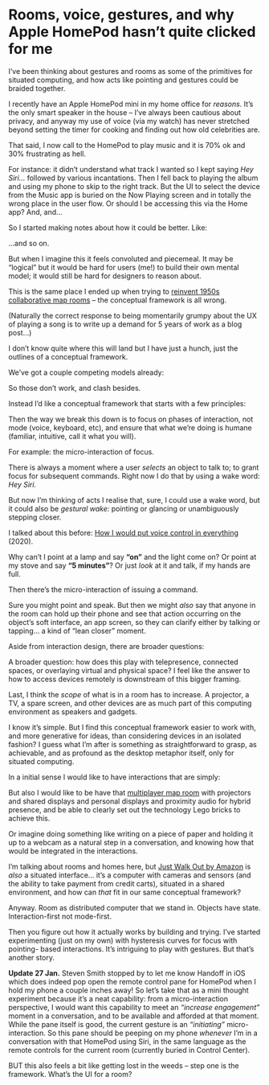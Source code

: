 # Rooms, voice, gestures, and why Apple HomePod hasn’t quite clicked for me

I’ve been thinking about gestures and rooms as some of the primitives for
situated computing, and how acts like pointing and gestures could be braided
together.

I recently have an Apple HomePod mini in my home office for _reasons._ It’s
the only smart speaker in the house – I’ve always been cautious about privacy,
and anyway my use of voice (via my watch) has never stretched beyond setting
the timer for cooking and finding out how old celebrities are.

That said, I now call to the HomePod to play music and it is 70% ok and 30%
frustrating as hell.

For instance: it didn’t understand what track I wanted so I kept saying _Hey
Siri…_ followed by various incantations. Then I fell back to playing the album
and using my phone to skip to the right track. But the UI to select the device
from the Music app is buried on the Now Playing screen and in totally the
wrong place in the user flow. Or should I be accessing this via the Home app?
And, and…

So I started making notes about how it could be better. Like:

…and so on.

But when I imagine this it feels convoluted and piecemeal. It may be “logical”
but it would be hard for users (me!) to build their own mental model; it would
still be hard for designers to reason about.

This is the same place I ended up when trying to [reinvent 1950s collaborative
map rooms](/home/2023/01/20/map_room) – the conceptual framework is all wrong.

(Naturally the correct response to being momentarily grumpy about the UX of
playing a song is to write up a demand for 5 years of work as a blog post…)

I don’t know quite where this will land but I have just a hunch, just the
outlines of a conceptual framework.

We’ve got a couple competing models already:

So those don’t work, and clash besides.

Instead I’d like a conceptual framework that starts with a few principles:

Then the way we break this down is to focus on phases of interaction, not mode
(voice, keyboard, etc), and ensure that what we’re doing is humane (familiar,
intuitive, call it what you will).

For example: the micro-interaction of focus.

There is always a moment where a user _selects_ an object to talk to; to grant
focus for subsequent commands. Right now I do that by using a wake word: _Hey
Siri._

But now I’m thinking of acts I realise that, sure, I could use a wake word,
but it could also be _gestural wake:_ pointing or glancing or unambiguously
stepping closer.

I talked about this before: [How I would put voice control in
everything](/home/2020/05/26/voice) (2020).

Why can’t I point at a lamp and say **“on”** and the light come on? Or point
at my stove and say **“5 minutes”**? Or just _look_ at it and talk, if my
hands are full.

Then there’s the micro-interaction of issuing a command.

Sure you might point and speak. But then we might _also_ say that anyone in
the room can hold up their phone and see that action occurring on the object’s
soft interface, an app screen, so they can clarify either by talking or
tapping… a kind of “lean closer” moment.

Aside from interaction design, there are broader questions:

A broader question: how does this play with telepresence, connected spaces, or
overlaying virtual and physical space? I feel like the answer to how to access
devices remotely is downstream of this bigger framing.

Last, I think the _scope_ of what is in a room has to increase. A projector, a
TV, a spare screen, and other devices are as much part of this computing
environment as speakers and gadgets.

I know it’s simple. But I find this conceptual framework easier to work with,
and more generative for ideas, than considering devices in an isolated
fashion? I guess what I’m after is something as straightforward to grasp, as
achievable, and as profound as the desktop metaphor itself, only for situated
computing.

In a initial sense I would like to have interactions that are simply:

But also I would like to be have that [multiplayer map
room](/home/2023/01/20/map_room) with projectors and shared displays and
personal displays and proximity audio for hybrid presence, and be able to
clearly set out the technology Lego bricks to achieve this.

Or imagine doing something like writing on a piece of paper and holding it up
to a webcam as a natural step in a conversation, and knowing how that would be
integrated in the interactions.

I’m talking about rooms and homes here, but [Just Walk Out by
Amazon](https://justwalkout.com) is _also_ a situated interface… it’s a
computer with cameras and sensors (and the ability to take payment from credit
carts), situated in a shared environment, and how can _that_ fit in our same
conceptual framework?

Anyway. Room as distributed computer that we stand in. Objects have state.
Interaction-first not mode-first.

Then you figure out how it actually works by building and trying. I’ve started
experimenting (just on my own) with hysteresis curves for focus with pointing-
based interactions. It’s intriguing to play with gestures. But that’s another
story.

**Update 27 Jan.** Steven Smith stopped by to let me know Handoff in iOS which
does indeed pop open the remote control pane for HomePod when I hold my phone
a couple inches away! So let’s take that as a mini thought experiment because
it’s a neat capability: from a micro-interaction perspective, I would want
this capability to meet an _“increase engagement”_ moment in a conversation,
and to be available and afforded at that moment. While the pane itself is
good, the current gesture is an _“initiating”_ micro-interaction. So this pane
should be peeping on my phone _whenever_ I’m in a conversation with that
HomePod using Siri, in the same language as the remote controls for the
current room (currently buried in Control Center).

BUT this also feels a bit like getting lost in the weeds – step one is the
framework. What’s the UI for a room?
